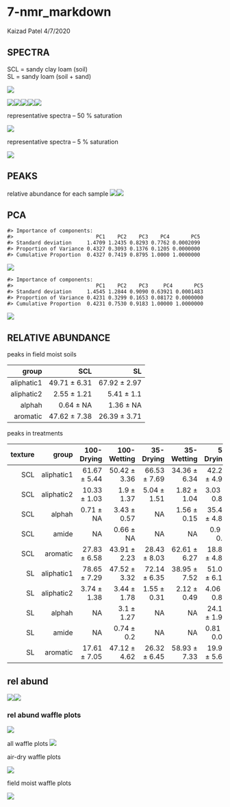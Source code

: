 7-nmr\_markdown
================
Kaizad Patel
4/7/2020

## SPECTRA

SCL = sandy clay loam (soil)  
SL = sandy loam (soil +
sand)

![](images/7b-nmr_markdown/nmr_spectra_fm-1.png)<!-- -->

![](images/7b-nmr_markdown/nmr_spectra-1.png)<!-- -->![](images/7b-nmr_markdown/nmr_spectra-2.png)<!-- -->![](images/7b-nmr_markdown/nmr_spectra-3.png)<!-- -->![](images/7b-nmr_markdown/nmr_spectra-4.png)<!-- -->![](images/7b-nmr_markdown/nmr_spectra-5.png)<!-- -->

representative spectra – 50 % saturation

![](images/7b-nmr_markdown/nmr_spectra_50_perc-1.png)<!-- -->

representative spectra – 5 % saturation

![](images/7b-nmr_markdown/nmr_spectra_5_perc-1.png)<!-- -->

## PEAKS

relative abundance for each sample
![](images/7b-nmr_markdown/peaks-1.png)<!-- -->![](images/7b-nmr_markdown/peaks-2.png)<!-- -->

## PCA

    #> Importance of components:
    #>                           PC1    PC2    PC3    PC4       PC5
    #> Standard deviation     1.4709 1.2435 0.8293 0.7762 0.0002099
    #> Proportion of Variance 0.4327 0.3093 0.1376 0.1205 0.0000000
    #> Cumulative Proportion  0.4327 0.7419 0.8795 1.0000 1.0000000

![](images/7b-nmr_markdown/nmr_pca-1.png)<!-- -->

    #> Importance of components:
    #>                           PC1    PC2    PC3     PC4       PC5
    #> Standard deviation     1.4545 1.2844 0.9090 0.63921 0.0001483
    #> Proportion of Variance 0.4231 0.3299 0.1653 0.08172 0.0000000
    #> Cumulative Proportion  0.4231 0.7530 0.9183 1.00000 1.0000000

![](images/7b-nmr_markdown/nmr_pca-2.png)<!-- -->

## RELATIVE ABUNDANCE

peaks in field moist soils

|      group |          SCL |           SL |
| ---------: | -----------: | -----------: |
| aliphatic1 | 49.71 ± 6.31 | 67.92 ± 2.97 |
| aliphatic2 |  2.55 ± 1.21 |   5.41 ± 1.1 |
|     alphah |    0.64 ± NA |    1.36 ± NA |
|   aromatic | 47.62 ± 7.38 | 26.39 ± 3.71 |

peaks in
treatments

| texture |      group |   100-Drying |  100-Wetting |    35-Drying |   35-Wetting |     5-Drying |    5-Wetting |    50-Drying |    50-Wetting |    75-Drying |   75-Wetting |
| ------: | ---------: | -----------: | -----------: | -----------: | -----------: | -----------: | -----------: | -----------: | ------------: | -----------: | -----------: |
|     SCL | aliphatic1 | 61.67 ± 5.44 | 50.42 ± 3.36 | 66.53 ± 7.69 | 34.36 ± 6.34 | 42.28 ± 4.92 | 32.25 ± 6.61 | 72.66 ± 3.47 | 52.31 ± 10.09 | 57.27 ± 4.09 | 41.03 ± 9.98 |
|     SCL | aliphatic2 | 10.33 ± 1.03 |   1.9 ± 1.37 |  5.04 ± 1.51 |  1.82 ± 1.04 |  3.03 ± 0.81 |  1.74 ± 0.75 | 10.48 ± 1.96 |    4.41 ± 0.9 |  7.79 ± 5.93 |  7.83 ± 7.38 |
|     SCL |     alphah |    0.71 ± NA |  3.43 ± 0.57 |           NA |  1.56 ± 0.15 | 35.42 ± 4.85 | 36.51 ± 4.23 |           NA |      2.11 ± 1 |  3.73 ± 0.48 |  3.06 ± 0.52 |
|     SCL |      amide |           NA |    0.66 ± NA |           NA |           NA |    0.9 ± 0.2 |  0.86 ± 0.05 |           NA |   0.92 ± 0.13 |    0.41 ± NA |           NA |
|     SCL |   aromatic | 27.83 ± 6.58 | 43.91 ± 2.23 | 28.43 ± 8.03 | 62.61 ± 6.27 | 18.82 ± 4.89 | 29.07 ± 3.65 | 16.86 ± 3.38 | 41.81 ± 10.41 | 31.88 ± 2.02 | 49.1 ± 16.34 |
|      SL | aliphatic1 | 78.65 ± 7.29 | 47.52 ± 3.32 | 72.14 ± 6.35 | 38.95 ± 7.52 | 51.08 ± 6.11 | 41.98 ± 6.99 | 77.29 ± 3.73 |  32.55 ± 6.97 | 76.63 ± 6.03 | 26.08 ± 3.36 |
|      SL | aliphatic2 |  3.74 ± 1.38 |  3.44 ± 1.78 |  1.55 ± 0.31 |  2.12 ± 0.49 |  4.06 ± 0.82 |   2.86 ± 1.2 |  6.11 ± 1.81 |   3.11 ± 0.58 |  3.47 ± 0.96 |  1.93 ± 0.37 |
|      SL |     alphah |           NA |   3.1 ± 1.27 |           NA |           NA | 24.11 ± 1.98 | 31.23 ± 4.93 |           NA |            NA |           NA |           NA |
|      SL |      amide |           NA |   0.74 ± 0.2 |           NA |           NA |  0.81 ± 0.07 |    1.06 ± NA |           NA |            NA |           NA |           NA |
|      SL |   aromatic | 17.61 ± 7.05 | 47.12 ± 4.62 | 26.32 ± 6.45 | 58.93 ± 7.33 | 19.95 ± 5.62 | 23.72 ± 5.53 | 16.61 ± 4.22 |  64.33 ± 7.09 |   19.9 ± 5.5 |    72 ± 3.65 |

## rel abund

![](images/7b-nmr_markdown/unnamed-chunk-5-1.png)<!-- -->![](images/7b-nmr_markdown/unnamed-chunk-5-2.png)<!-- -->

### rel abund waffle plots

![](images/7b-nmr_markdown/unnamed-chunk-6-1.png)<!-- -->

all waffle plots
![](images/7b-nmr_markdown/unnamed-chunk-7-1.png)<!-- -->

air-dry waffle plots

![](images/7b-nmr_markdown/unnamed-chunk-8-1.png)<!-- -->

field moist waffle plots

![](images/7b-nmr_markdown/unnamed-chunk-9-1.png)<!-- -->
